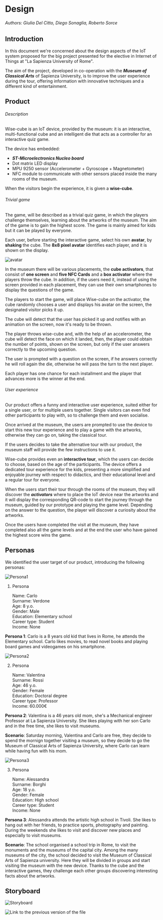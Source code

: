 # Design 

###### Authors: Giulia Del Citto, Diego Sonaglia, Roberto Sorce

## Introduction

In this document we're concerned about the design aspects of the IoT system proposed for the big project presented for the elective in Internet of Things at "La Sapienza University of Rome".

The aim of the project, developed in co-operation with the ***Museum of Classical Arts*** of Sapienza University, is to improve the user experience during the tour, offering information with innovative techniques and a different kind of entertainment.


## Product

###### Description

Wise-cube is an IoT device, provided by the museum: it is an interactive, multi-functional cube and an intelligent die that acts as a controller for an interactive quiz game.

The device has embedded:
   - ***ST-Microelectronics Nucleo board***
   - Dot matrix LED display
   - MPU 9250 sensor (Accelerometer + Gyroscope + Magnetometer)
   - NFC module to communicate with other sensors placed inside the many rooms of the museum. 

When the visitors begin the experience, it is given a **wise-cube**.


###### Trivial game
The game, will be described as a trivial quiz game, in which the players challenge themselves, learning about the artworks of the museum. The aim of the game is to gain the highest score. The game is mainly aimed for kids but it can be played by everyone.

Each user, before starting the interactive game, select his own __avatar__, by **shaking** the cube.
The **8x8 pixel avatar** identifies each player, and it is shown on the display.

![avatar](./avatar.png)

In the museum there will be various placements, the **cube activators**, that consist of **one screen** and **five NFC Cards** and a **box activator** where the players throw the cube. In addition, if the users need it, instead of using the screen provided in each placement, they can use their own smartphones to display the questions of the game.

The players to start the game, will place Wise-cube on the activator, the cube randomly chooses a user and displays his avatar on the screen, the designated visitor picks it up. 

The cube will detect that the user has picked it up and notifies with an animation on the screen, now it's ready to be thrown. 

The player throws wise-cube and, with the help of an accelerometer, the cube will detect the face on which it landed, then, the player could obtain the number of points, shown on the screen, but only if the user answers correctly to the upcoming question.

The user is prompted with a question on the screen, if he answers correctly he will roll again the die, otherwise he will pass the turn to the next player.

Each player has one chance for each installment and the player that advances more is the winner at the end.


###### User experience

Our product offers a funny and interactive user experience, suited either for a single user, or for multiple users together. Single visitors can even find other participants to play with, so to challenge them and even socialise.

Once arrived at the museum, the users are prompted to use the device to start this new tour experience and to play a game with the artworks, otherwise they can go on, taking the classical tour. 

If the users decides to take the alternative tour with our product, the museum staff will provide the few instructions to use it.

Wise-cube provides even an __interactive tour__, which the users can decide to choose, based on the age of the participants.
The device offers a dedicated tour experience for the kids, presenting a more simplified and enjoyable journey with respect to didactics, and their educational level and a regular tour for everyone.

When the users start their tour through the rooms of the museum, they will discover the ___activators___ where to place the IoT device near the artworks and it will display the corresponding QR-code to start the journey through the museum, guided by our prototype and playing the game level. Depending on the answer to the question, the player will discover a curiosity about the artworks.

Once the users have completed the visit at the museum, they have completed also all the game levels and at the end the user who have gained the highest score wins the game. 


## Personas

We identified the user target of our product, introducing the following personas:

![Persona1](./new_persona1.png )

1. Persona

   Name: Carlo  
   Surname: Verdone  
   Age: 8 y.o.   
   Gender: Male  
   Education: Elementary school   
   Career type: Student    
   Income: None  

__Persona 1__: Carlo is a 8 years old kid that lives in Rome, he attends the Elementary school. Carlo likes movies, to read novel books and playing board games and videogames on his smartphone.

![Persona2](./new_persona2.png)

2. Persona

   Name: Valentina   
   Surname: Rossi  
   Age: 46 y.o.   
   Gender: Female  
   Education: Doctoral degree  
   Career type: Professor  
   Income: 60.000€  

__Persona 2__: Valentina is a 46 years old mom, she's a Mechanical engineer Professor at La Sapienza University. She likes playing with her son Carlo and in the free time, she likes to visit museums.

__Scenario__: Saturday morning, Valentina and Carlo are free, they decide to spend the mornign together visiting a museum, so they decide to go the Museum of Classical Arts of Sapienza University, where Carlo can learn while having fun with his mom. 

![Persona3](./new_persona3.jpg)

3. Persona

   Name: Alessandra  
   Surname: Borghi  
   Age: 18 y.o.   
   Gender: Female  
   Education: High school  
   Career type: Student  
   Income: None

__Persona 3__: Alessandra attends the artistic high school in Tivoli. She likes to hang out with her friends, to practice sports, photography and painting. During the weekends she likes to visit and discover new places and especially to visit museums.

__Scenario__: The school organised a school trip in Rome, to visit the monuments and the museums of the capital city. Among the many museums of the city, the school decided to visit the Museum of Classical Arts of Sapienza university. Here they will be divided in groups and start visiting the museum with the new device. Thanks to the cube and the interactive games, they challenge each other groups discovering interesting facts about the artworks.

## Storyboard

![Storyboard](./story7.jpg)



![Link to the previous version of the file ](https://github.com/wise-cube/wise-cube/tree/1st-delivery/Design)
